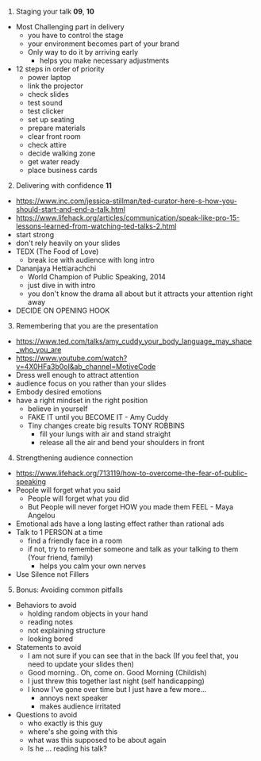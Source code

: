 1. Staging your talk **09**, **10**
  - Most Challenging part in delivery
    - you have to control the stage
    - your environment becomes part of your brand
    - Only way to do it by arriving early
      - helps you make necessary adjustments
  - 12 steps in order of priority
    - power laptop
    - link the projector
    - check slides
    - test sound
    - test clicker
    - set up seating
    - prepare materials
    - clear front room
    - check attire
    - decide walking zone
    - get water ready
    - place business cards

2. Delivering with confidence **11**
  - https://www.inc.com/jessica-stillman/ted-curator-here-s-how-you-should-start-and-end-a-talk.html
  - https://www.lifehack.org/articles/communication/speak-like-pro-15-lessons-learned-from-watching-ted-talks-2.html
  - start strong
  - don't rely heavily on your slides
  - TEDX (The Food of Love)
    - break ice with audience with long intro
  - Dananjaya Hettiarachchi
    - World Champion of Public Speaking, 2014
    - just dive in with intro
    - you don't know the drama all about but it attracts your attention right away
  - DECIDE ON OPENING HOOK

3. Remembering that you are the presentation
  - https://www.ted.com/talks/amy_cuddy_your_body_language_may_shape_who_you_are
  - https://www.youtube.com/watch?v=4X0HFa3b0oI&ab_channel=MotiveCode
  - Dress well enough to attract attention
  - audience focus on you rather than your slides
  - Embody desired emotions
  - have a right mindset in the right position
    - believe in yourself
    - FAKE IT until you BECOME IT - Amy Cuddy
    - Tiny changes create big results TONY ROBBINS
      - fill your lungs with air and stand straight
      - release all the air and bend your shoulders in front

4. Strengthening audience connection
  - https://www.lifehack.org/713119/how-to-overcome-the-fear-of-public-speaking
  - People will forget what you said
    - People will forget what you did
    - But People will never forget HOW you made them FEEL - Maya Angelou
  - Emotional ads have a long lasting effect rather than rational ads
  - Talk to 1 PERSON at a time
    - find a friendly face in a room
    - if not, try to remember someone and talk as your talking to them (Your friend, family)
      - helps you calm your own nerves
  - Use Silence not Fillers

5. Bonus: Avoiding common pitfalls
  - Behaviors to avoid
    - holding random objects in your hand
    - reading notes
    - not explaining structure
    - looking bored
  - Statements to avoid
    - I am not sure if you can see that in the back (If you feel that, you need to update your slides then)
    - Good morning.. Oh, come on. Good Morning (Childish)
    - I just threw this together last night (self handicapping)
    - I know I've gone over time but I just have a few more...
      - annoys next speaker
      - makes audience irritated
  - Questions to avoid
    - who exactly is this guy
    - where's she going with this
    - what was this supposed to be about again 
    - Is he ... reading his talk?

